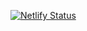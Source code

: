 [![Netlify Status](https://api.netlify.com/api/v1/badges/d66284ef-cc64-450f-83a3-7780611521cc/deploy-status)](https://app.netlify.com/sites/xur-sale/deploys)
